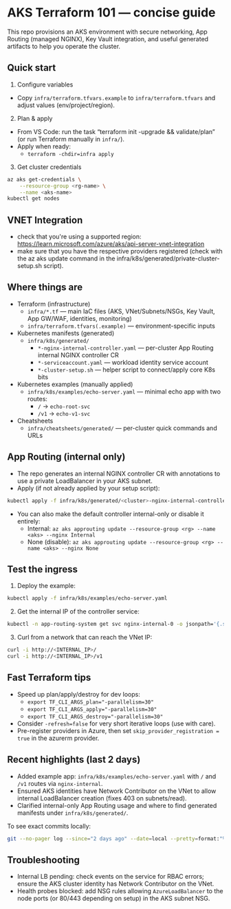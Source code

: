 # AKS Terraform 101 — concise guide

This repo provisions an AKS environment with secure networking, App Routing (managed NGINX), Key Vault integration, and useful generated artifacts to help you operate the cluster.

## Quick start

1) Configure variables
- Copy `infra/terraform.tfvars.example` to `infra/terraform.tfvars` and adjust values (env/project/region).

2) Plan & apply
- From VS Code: run the task “terraform init -upgrade && validate/plan” (or run Terraform manually in `infra/`).
- Apply when ready:
    - `terraform -chdir=infra apply`

3) Get cluster credentials
```bash
az aks get-credentials \
    --resource-group <rg-name> \
    --name <aks-name>
kubectl get nodes
```
## VNET Integration
- check that you're using a supported region: https://learn.microsoft.com/azure/aks/api-server-vnet-integration
- make sure that you have the respective providers registered (check with the az aks update command in the infra/k8s/generated/private-cluster-setup.sh script).
## Where things are

- Terraform (infrastructure)
    - `infra/*.tf` — main IaC files (AKS, VNet/Subnets/NSGs, Key Vault, App GW/WAF, identities, monitoring)
    - `infra/terraform.tfvars(.example)` — environment-specific inputs
- Kubernetes manifests (generated)
    - `infra/k8s/generated/`
        - `*-nginx-internal-controller.yaml` — per-cluster App Routing internal NGINX controller CR
        - `*-serviceaccount.yaml` — workload identity service account
        - `*-cluster-setup.sh` — helper script to connect/apply core K8s bits
- Kubernetes examples (manually applied)
    - `infra/k8s/examples/echo-server.yaml` — minimal echo app with two routes:
        - `/` → `echo-root-svc`
        - `/v1` → `echo-v1-svc`
- Cheatsheets
    - `infra/cheatsheets/generated/` — per-cluster quick commands and URLs

## App Routing (internal only)

- The repo generates an internal NGINX controller CR with annotations to use a private LoadBalancer in your AKS subnet.
- Apply (if not already applied by your setup script):
```bash
kubectl apply -f infra/k8s/generated/<cluster>-nginx-internal-controller.yaml
```
- You can also make the default controller internal-only or disable it entirely:
    - Internal: `az aks approuting update --resource-group <rg> --name <aks> --nginx Internal`
    - None (disable): `az aks approuting update --resource-group <rg> --name <aks> --nginx None`

## Test the ingress

1) Deploy the example:
```bash
kubectl apply -f infra/k8s/examples/echo-server.yaml
```
2) Get the internal IP of the controller service:
```bash
kubectl -n app-routing-system get svc nginx-internal-0 -o jsonpath='{.status.loadBalancer.ingress[0].ip}{"\n"}'
```
3) Curl from a network that can reach the VNet IP:
```bash
curl -i http://<INTERNAL_IP>/
curl -i http://<INTERNAL_IP>/v1
```

## Fast Terraform tips

- Speed up plan/apply/destroy for dev loops:
    - `export TF_CLI_ARGS_plan="-parallelism=30"`
    - `export TF_CLI_ARGS_apply="-parallelism=30"`
    - `export TF_CLI_ARGS_destroy="-parallelism=30"`
- Consider `-refresh=false` for very short iterative loops (use with care).
- Pre-register providers in Azure, then set `skip_provider_registration = true` in the azurerm provider.

## Recent highlights (last 2 days)

- Added example app: `infra/k8s/examples/echo-server.yaml` with `/` and `/v1` routes via `nginx-internal`.
- Ensured AKS identities have Network Contributor on the VNet to allow internal LoadBalancer creation (fixes 403 on subnets/read).
- Clarified internal-only App Routing usage and where to find generated manifests under `infra/k8s/generated/`.

To see exact commits locally:
```bash
git --no-pager log --since="2 days ago" --date=local --pretty=format:"%h %ad %s" --name-status
```

## Troubleshooting

- Internal LB pending: check events on the service for RBAC errors; ensure the AKS cluster identity has Network Contributor on the VNet.
- Health probes blocked: add NSG rules allowing `AzureLoadBalancer` to the node ports (or 80/443 depending on setup) in the AKS subnet NSG.